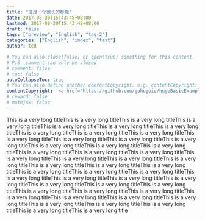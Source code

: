 ```yaml
---
title: "这是一个很长的标题"
date: 2017-08-30T15:43:48+08:00
lastmod: 2017-08-30T15:43:48+08:00
draft: false
tags: ["preview", "English", "tag-2"]
categories: ["English", "index", "test"]
author: ted

# You can also close(false) or open(true) something for this content.
# P.S. comment can only be closed
# comment: false
# toc: false
autoCollapseToc: true
# You can also define another contentCopyright. e.g. contentCopyright: "This is another copyright."
contentCopyright: '<a href="https://github.com/gohugoio/hugoBasicExample" rel="noopener" target="_blank">See origin</a>'
# reward: false
# mathjax: false
---
```


This is a very long titleThis is a very long titleThis is a very long titleThis is a very long titleThis is a very long titleThis is a very long titleThis is a very long titleThis is a very long titleThis is a very long titleThis is a very long titleThis is a very long titleThis is a very long titleThis is a very long titleThis is a very long titleThis is a very long titleThis is a very long titleThis is a very long titleThis is a very long titleThis is a very long titleThis is a very long titleThis is a very long titleThis is a very long titleThis is a very long titleThis is a very long titleThis is a very long titleThis is a very long titleThis is a very long titleThis is a very long titleThis is a very long titleThis is a very long titleThis is a very long titleThis is a very long titleThis is a very long titleThis is a very long titleThis is a very long titleThis is a very long titleThis is a very long titleThis is a very long titleThis is a very long titleThis is a very long titleThis is a very long titleThis is a very long titleThis is a very long titleThis is a very long titleThis is a very long titleThis is a very long titleThis is a very long titleThis is a very long titleThis is a very long title
